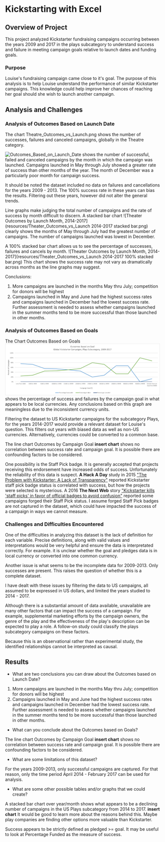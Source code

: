 # Kickstarting with Excel

## Overview of Project
This project analyzed Kickstarter fundraising campaigns occurring between the years 2009 and 2017 in the plays subcategory to understand success and failure in meeting campaign goals relative to launch dates and funding goals.

### Purpose
Louise's fundraising campaign came close to it's goal. The purpose of this analysis is to help Louise understand the performance of similar Kickstarter campaigns. This knowledge could help improve her chances of reaching her goal should she wish to launch another campaign. 

## Analysis and Challenges

### Analysis of Outcomes Based on Launch Date
The chart Theatre_Outcomes_vs_Launch.png shows the number of successes, failures and canceled campaigns, globally in the Theatre category. 

 ![Outcomes_Based_on_Launch_Date](resources/Theatre_Outcomes_vs_Launch.png) shows the number of successful, failed and canceled campaigns by the month in which the campaign was launched. Campaigns launched in May through July showed a greater rate of success than other months of the year. The month of December was a particularly poor month for campaign success. 

It should be noted the dataset included no data on failures and cancellations for the years 2009 - 2013. The 100% success rate in these years can bias the results. Filtering out these years, however did not alter the general trends. 

Line graphs make judging the total number of campaigns and the rate of success by month difficult to discern. A stacked bar chart ![Theater Outcomes by Launch Month, 2014-2017](resources/Theater_Outcomes_vs_Launch 2014-2017 stacked bar.png) clearly shows the months of May through July had the greatest number of campaigns. The number of campaigns launched was lowest in December. 

A 100% stacked bar chart allows us to see the percentage of successes, failures and cancels by month. ![Theater Outcomes by Launch Month, 2014-2017](resources/Theater_Outcomes_vs_Launch 2014-2017 100% stacked bar.png) This chart shows the success rate may not vary as dramatically across months as the line graphs may suggest.  

Conclusions: 
1) More campaigns are launched in the months May thru July; competition for donors will be highest
2) Campaigns launched in May and June had the highest success rates and campaigns launched in December had the lowest success rate. Further assessment is needed to assess whether campaigns launched in the summer months tend to be more successful than those launched in other months.

### Analysis of Outcomes Based on Goals
The Chart Outcomes Based on Goals ![Outcomes_Based_on_Launch_Date](resources/Outcomes_vs_Goals.png) shows the percentage of success and failures by the campaign goal in what appears to be local currencies. Any conclusions based on this graph are meaningless due to the inconsistent currency units.

Filtering the dataset to US Kickstarter campaigns for the subcategory Plays, for the years 2014-2017 would provide a relevant dataset for Louise's question. This filters out years with biased data as well as non-US currencies. Alternatively, currencies could be converted to a common base.

The line chart Outcomes by Campaign Goal **insert chart** shows no correlation between success rate and campaign goal. It is possible there are confounding factors to be considered.

One possibility is the Staff Pick badge. It is generally accepted that projects receiving this endorsement have increased odds of success. Unfortunately the reliability of this data is suspect. **A Hack A Day** study in 2015 ["The Problem with Kickstarter: A Lack of Transparency"](https://hackaday.com/2015/08/25/the-problem-with-kickstarter-a-lack-of-transparency/) reported Kickstarter staff pick badge status is correlated with success, but how the projects were selected is mysterious. A 2016 **The Next Web** story ["Kickstarter kills 'staff picks' in favor of official badges to avoid confusion"](https://thenextweb.com/news/kickstarter-kills-staff-picks-in-favor-of-official-badges-to-avoid-confusion) reported some campaigns forged their Staff Pick status. I assume forged Staff Pick badges are not captured in the dataset, which could have impacted the success of a campaign in ways we cannot measure.

### Challenges and Difficulties Encountered
One of the difficulties in analyzing this dataset is the lack of definition for each variable. Precise definitions, along with valid values and interpretations would be very helpful and ensure the data is interpretated correctly. For example. it is unclear whether the goal and pledges data is in local currency or converted into one common currency.

Another issue is what seems to be the incomplete data for 2009-2013. Only successes are present. This raises the question of whether this is a complete dataset.

I have dealt with these issues by filtering the data to US campaigns, all assumed to be expressed in US dollars, and limited the years studied to 2014 - 2017. 

Although there is a substantial amount of data available, unavailable are many other factors that can impact the success of a campaign. For example, supplemental marketing efforts by the campaign owners, the genre of the play and the effectiveness of the play's description can be expected to play a role. A follow-on study could classify the plays subcategory campaigns on these factors.

Because this is an observational rather than experimental study, the identified relationships cannot be interpreted as causal.


## Results

- What are two conclusions you can draw about the Outcomes based on Launch Date?
 
1) More campaigns are launched in the months May thru July; competition for donors will be highest
2) Campaigns launched in May and June had the highest success rates and campaigns launched in December had the lowest success rate. Further assessment is needed to assess whether campaigns launched in the summer months tend to be more successful than those launched in other months.

- What can you conclude about the Outcomes based on Goals?

The line chart Outcomes by Campaign Goal **insert chart** shows no correlation between success rate and campaign goal. It is possible there are confounding factors to be considered.

- What are some limitations of this dataset?

For the years 2009-2013, only successful campaigns are captured. For that reason, only the time period April 2014 - February 2017 can be used for analysis. 


- What are some other possible tables and/or graphs that we could create?

A stacked bar chart over year/month shows what appears to be a declining number of campaigns in the US Plays subcategory from 2014 to 2017. **insert chart** It would be good to learn more about the reasons behind this. Maybe play companies are finding other options more valuable than Kickstarter.

Success appears to be strictly defined as pledged >= goal. It may be useful to look at Percentage Funded as the measure of success.

